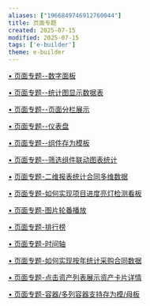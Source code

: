 ```yaml
---
aliases: ["1966849746912760044"]
title: 页面专题
created: 2025-07-15
modified: 2025-07-15
tags: ['e-builder']
theme: e-builder
---
```


[﻿﻿• 页面专题--数字面板](https://eteams.cn/training/pages?id=1966718798764696864)

[﻿﻿• 页面专题--统计图显示数据表](https://eteams.cn/training/pages?id=1966719911135596929)

[﻿﻿• 页面专题--页面分栏展示](https://eteams.cn/training/pages?id=1966719930101096932)

[﻿﻿• 页面专题--仪表盘](https://eteams.cn/training/pages?id=1966719966812396935)

[﻿﻿• 页面专题--组件存为模板](https://eteams.cn/training/pages?id=1966719521449296873)

[﻿﻿• 页面专题--筛选组件联动图表统计](https://eteams.cn/training/pages?id=1966718853277296870)

[•](https://eteams.cn/training/pages?id=1966719901271096926) [页面专题-二维报表统计合同多维数据](https://eteams.cn/training/pages?id=1966719901271096926)

[•](https://eteams.cn/training/pages?id=1966719901271096926) [页面专题-如何实现项目进度亮灯检测看板](https://eteams.cn/training/pages?id=1967204110159575456)

[• 页面专题-](https://eteams.cn/training/pages?id=1967239308604575481)[图片轮番播放](https://eteams.cn/training/pages?id=1967686596536565255)

[• 页面专题-](https://eteams.cn/training/pages?id=1967239308604575481)[排行榜](https://eteams.cn/training/pages?id=1967687352046865257)

[• 页面专题-时间轴](https://eteams.cn/training/pages?id=1967239308604575481)

[• 页面专题-如何实现按年统计采购合同数据](https://eteams.cn/training/pages?id=1967782372573331951 "• 页面专题-如何实现按年统计采购合同数据")

[• 页面专题-点击资产列表展示资产卡片详情](https://eteams.cn/training/pages?id=1968368799128305319)

[• 页面专题-容器/多列容器支持存为模/母板](https://eteams.cn/training/pages?id=1968569788838120895)